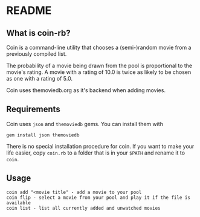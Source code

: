 # README

## What is coin-rb?

Coin is a command-line utility that chooses a (semi-)random movie from a previously compiled list.

The probability of a movie being drawn from the pool is proportional to the movie's rating.
A movie with a rating of 10.0 is twice as likely to be chosen as one with a rating of 5.0.

Coin uses themoviedb.org as it's backend when adding movies.

## Requirements

Coin uses `json` and `themoviedb` gems.
You can install them with

    gem install json themoviedb

There is no special installation procedure for coin. If you want to make your life easier, copy `coin.rb` to a folder that is in your `$PATH` and rename it to `coin`.

## Usage

    coin add "<movie title" - add a movie to your pool
    coin flip - select a movie from your pool and play it if the file is available
    coin list - list all currently added and unwatched movies
